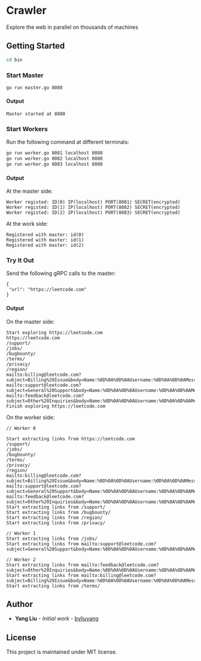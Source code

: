 # Crawler
Explore the web in parallel on thousands of machines

## Getting Started

```bash
cd bin
```

### Start Master

```bash
go run master.go 8080
```

#### Output

```
Master started at 8080
```

### Start Workers

Run the following command at different terminals:

```bash
go run worker.go 8081 localhost 8080
go run worker.go 8082 localhost 8080
go run worker.go 8083 localhost 8080
```

#### Output
At the master side:

```
Worker registed: ID(0) IP(localhost) PORT(8081) SECRET(encrypted)
Worker registed: ID(1) IP(localhost) PORT(8082) SECRET(encrypted)
Worker registed: ID(2) IP(localhost) PORT(8083) SECRET(encrypted)
```

At the work side:

```
Registered with master: id(0)
Registered with master: id(1)
Registered with master: id(2)
```

### Try It Out

Send the following gRPC calls to the master:

```grpc
{
 "url": "https://leetcode.com"
}
```

#### Output

On the master side:

```
Start exploring https://leetcode.com
https://leetcode.com
/support/
/jobs/
/bugbounty/
/terms/
/privacy/
/region/
mailto:billing@leetcode.com?subject=Billing%20Issue&body=Name:%0D%0A%0D%0AUsername:%0D%0A%0D%0AMessage:%0D%0A%0D%0A
mailto:support@leetcode.com?subject=General%20Support&body=Name:%0D%0A%0D%0AUsername:%0D%0A%0D%0AMessage:%0D%0A%0D%0A
mailto:feedback@leetcode.com?subject=Other%20Inquiries&body=Name:%0D%0A%0D%0AUsername:%0D%0A%0D%0AMessage:%0D%0A%0D%0A
Finish exploring https://leetcode.com

```

On the worker side:

```
// Worker 0

Start extracting links from https://leetcode.com
/support/
/jobs/
/bugbounty/
/terms/
/privacy/
/region/
mailto:billing@leetcode.com?subject=Billing%20Issue&body=Name:%0D%0A%0D%0AUsername:%0D%0A%0D%0AMessage:%0D%0A%0D%0A
mailto:support@leetcode.com?subject=General%20Support&body=Name:%0D%0A%0D%0AUsername:%0D%0A%0D%0AMessage:%0D%0A%0D%0A
mailto:feedback@leetcode.com?subject=Other%20Inquiries&body=Name:%0D%0A%0D%0AUsername:%0D%0A%0D%0AMessage:%0D%0A%0D%0A
Start extracting links from /support/
Start extracting links from /bugbounty/
Start extracting links from /region/
Start extracting links from /privacy/
```

```
// Worker 1
Start extracting links from /jobs/
Start extracting links from mailto:support@leetcode.com?subject=General%20Support&body=Name:%0D%0A%0D%0AUsername:%0D%0A%0D%0AMessage:%0D%0A%0D%0A
```

```
// Worker 2
Start extracting links from mailto:feedback@leetcode.com?subject=Other%20Inquiries&body=Name:%0D%0A%0D%0AUsername:%0D%0A%0D%0AMessage:%0D%0A%0D%0A
Start extracting links from mailto:billing@leetcode.com?subject=Billing%20Issue&body=Name:%0D%0A%0D%0AUsername:%0D%0A%0D%0AMessage:%0D%0A%0D%0A
Start extracting links from /terms/
```

## Author

- **Yang Liu** - *Initial work* - [byliuyang](https://github.com/byliuyang)

## License
This project is maintained under MIT license.

